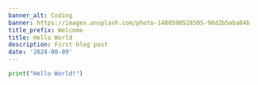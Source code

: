 ```yaml
---
banner_alt: Coding
banner: https://images.unsplash.com/photo-1488590528505-98d2b5aba04b
title_prefix: Welcome
title: Hello World
description: First blog post
date: '2024-08-09'
---
```


```py:main.py
print("Hello World!")
```
